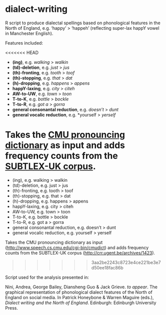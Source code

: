 # dialect-writing
R script to produce dialectal spellings based on phonological features in the North of England, e.g. ‘happy’ > ‘happeh’ (reflecting super-lax happY vowel in Manchester English).

Features included: 

<<<<<<< HEAD
* **(ing)**, e.g. *walking* > *walkin*
* **(td)-deletion**, e.g. *just* > *jus*
* **(th)-fronting**, e.g. *tooth* > *toof*
* **(th)-stopping**, e.g. *that* > *dat*
* **(h)-dropping**, e.g. *happens* > *appens*
* **happY-laxing**, e.g. *city* > *citeh*
* **AW-to-UW**, e.g. *town* > *toon*
* **T-to-K**, e.g. *bottle* > *bockle*
* **T-to-R**, e.g. *got a* > *gorra*
* **general consonantal reduction**, e.g. *doesn’t* > *dunt*
* **general vocalic reduction**, e.g. *yourself > *yerself*

Takes the [CMU pronouncing dictionary](http://www.speech.cs.cmu.edu/cgi-bin/cmudict) as input and adds frequency counts from the [SUBTLEX-UK corpus](http://crr.ugent.be/archives/1423).
=======
* (ing), e.g. walking > walkin
* (td)-deletion, e.g. just > jus
* (th)-fronting, e.g. tooth > toof
* (th)-stopping, e.g. that > dat
* (h)-dropping, e.g. happens > appens
* happY-laxing, e.g. city > citeh
* AW-to-UW, e.g. town > toon
* T-to-K, e.g. bottle > bockle
* T-to-R, e.g. got a > gorra
* general consonantal reduction, e.g. doesn’t > dunt
* general vocalic reduction, e.g. yourself > yerself

Takes the CMU pronouncing dictionary as input (http://www.speech.cs.cmu.edu/cgi-bin/cmudict) and adds frequency counts from the SUBTLEX-UK corpus (http://crr.ugent.be/archives/1423).
>>>>>>> 3aa2be2243c8723e4ce221be3e7d50ee18fac86b

Script used for the analysis presented in:

Nini, Andrea, George Bailey, Diansheng Guo & Jack Grieve. *to appear*. The graphical representation of phonological dialect features of the North of England on social media. In Patrick Honeybone & Warren Maguire (eds.), *Dialect writing and the North of England*. Edinburgh: Edinburgh University Press.

